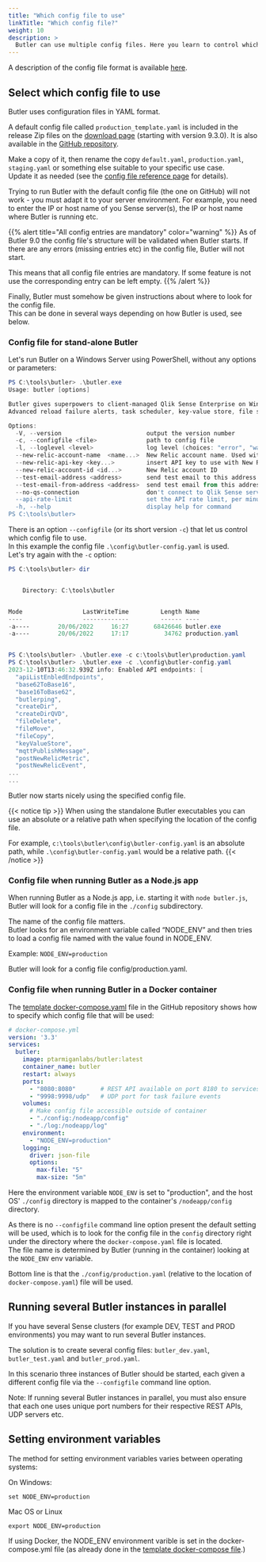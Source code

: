 ```yaml
---
title: "Which config file to use"
linkTitle: "Which config file?"
weight: 10
description: >
  Butler can use multiple config files. Here you learn to control which one is used by Butler.
---
```


A description of the config file format is available [here](/docs/reference/config-file/).

## Select which config file to use

Butler uses configuration files in YAML format.

A default config file called `production_template.yaml` is included in the release Zip files on the [download page](https://github.com/ptarmiganlabs/butler/releases) (starting with version 9.3.0). It is also available in the [GitHub repository](https://github.com/ptarmiganlabs/butler/tree/master/src/config).

Make a copy of it, then rename the copy `default.yaml`, `production.yaml`, `staging.yaml` or something else suitable to your specific use case.  
Update it as needed (see the [config file reference page](/docs/reference/config-file/) for details).

Trying to run Butler with the default config file (the one on GitHub) will not work - you must adapt it to your server environment. For example, you need to enter the IP or host name of you Sense server(s), the IP or host name where Butler is running etc.

{{% alert title="All config entries are mandatory" color="warning" %}}
As of Butler 9.0 the config file's structure will be validated when Butler starts. If there are any errors (missing entries etc) in the config file, Butler will not start.

This means that all config file entries are mandatory. If some feature is not use the corresponding entry can be left empty.
{{% /alert %}}

Finally, Butler must somehow be given instructions about where to look for the config file.  
This can be done in several ways depending on how Butler is used, see below.

### Config file for stand-alone Butler

Let's run Butler on a Windows Server using PowerShell, without any options or parameters:

```powershell
PS C:\tools\butler> .\butler.exe
Usage: butler [options]

Butler gives superpowers to client-managed Qlik Sense Enterprise on Windows!
Advanced reload failure alerts, task scheduler, key-value store, file system access and much more.

Options:
  -V, --version                        output the version number
  -c, --configfile <file>              path to config file
  -l, --loglevel <level>               log level (choices: "error", "warn", "info", "verbose", "debug", "silly")
  --new-relic-account-name  <name...>  New Relic account name. Used within Butler to differentiate between different target New Relic accounts
  --new-relic-api-key <key...>         insert API key to use with New Relic
  --new-relic-account-id <id...>       New Relic account ID
  --test-email-address <address>       send test email to this address. Used to verify email settings in the config file.
  --test-email-from-address <address>  send test email from this address. Only relevant when SMTP server allows from address to be set.
  --no-qs-connection                   don't connect to Qlik Sense server at all. Run in isolated mode
  --api-rate-limit                     set the API rate limit, per minute. Default is 100 calls/minute. Set to 0 to disable rate limiting.
  -h, --help                           display help for command
PS C:\tools\butler>
```

There is an option `--configfile` (or its short version `-c`) that let us control which config file to use.  
In this example the config file `.\config\butler-config.yaml` is used.  
Let's try again with the `-c` option:

```powershell
PS C:\tools\butler> dir


    Directory: C:\tools\butler


Mode                 LastWriteTime         Length Name
----                 -------------         ------ ----
-a----        20/06/2022     16:27       68426646 butler.exe
-a----        20/06/2022     17:17          34762 production.yaml


PS C:\tools\butler> .\butler.exe -c c:\tools\butler\production.yaml
PS C:\tools\butler> .\butler.exe -c .\config\butler-config.yaml
2023-12-10T13:46:32.939Z info: Enabled API endpoints: [
  "apiListEnbledEndpoints",
  "base62ToBase16",
  "base16ToBase62",
  "butlerping",
  "createDir",
  "createDirQVD",
  "fileDelete",
  "fileMove",
  "fileCopy",
  "keyValueStore",
  "mqttPublishMessage",
  "postNewRelicMetric",
  "postNewRelicEvent",
...
...
```

Butler now starts nicely using the specified config file.

{{< notice tip >}}
When using the standalone Butler executables you can use an absolute or a relative path when specifying the location of the config file.

For example, `c:\tools\butler\config\butler-config.yaml` is an absolute path, while `.\config\butler-config.yaml` would be a relative path.
{{< /notice >}}

### Config file when running Butler as a Node.js app

When running Butler as a Node.js app, i.e. starting it with `node butler.js`, Butler will look for a config file in the `./config` subdirectory.

The name of the config file matters.  
Butler looks for an environment variable called “NODE_ENV” and then tries to load a config file named with the value found in NODE_ENV.

Example: `NODE_ENV=production`

Butler will look for a config file config/production.yaml.

### Config file when running Butler in a Docker container

The [template docker-compose.yaml](https://github.com/ptarmiganlabs/butler/blob/master/docs/docker-compose/docker-compose.yaml) file in the GitHub repository shows how to specify which config file that will be used:

```yaml
# docker-compose.yml
version: '3.3'
services:
  butler:
    image: ptarmiganlabs/butler:latest
    container_name: butler
    restart: always
    ports:
      - "8080:8080"       # REST API available on port 8180 to services outside the container
      - "9998:9998/udp"   # UDP port for task failure events
    volumes:
      # Make config file accessible outside of container
      - "./config:/nodeapp/config"
      - "./log:/nodeapp/log"
    environment:
      - "NODE_ENV=production"
    logging:
      driver: json-file
      options:
        max-file: "5"
        max-size: "5m"
```

Here the environment variable `NODE_ENV` is set to "production", and the host OS' `./config` directory is mapped to the container's `/nodeapp/config` directory.

As there is no `--configfile` command line option present the default setting will be used, which is to look for the config file in the `config` directory right under the directory where the `docker-compose.yaml` file is located.  
The file name is determined by Butler (running in the container) looking at the `NODE_ENV` env variable.

Bottom line is that the `./config/production.yaml` (relative to the location of `docker-compose.yaml`) file will be used.

## Running several Butler instances in parallel

If you have several Sense clusters (for example DEV, TEST and PROD environments) you may want to run several Butler instances.

The solution is to create several config files: `butler_dev.yaml`, `butler_test.yaml` and `butler_prod.yaml`.

In this scenario three instances of Butler should be started, each given a different config file via the `--configfile` command line option.

Note: If running several Butler instances in parallel, you must also ensure that each one uses unique port numbers for their respective REST APIs, UDP servers etc.

## Setting environment variables

The method for setting environment variables varies between operating systems:

On Windows:

    set NODE_ENV=production

Mac OS or Linux

    export NODE_ENV=production

If using Docker, the NODE_ENV environment varible is set in the docker-compose.yml file (as already done in the [template docker-compose file](https://github.com/ptarmiganlabs/butler/blob/master/docs/docker-compose/docker-compose.yaml).)
